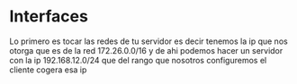 # Interfaces
Lo primero es tocar las redes de tu servidor es decir tenemos la ip que nos otorga que es de la red 172.26.0.0/16 y de ahi podemos hacer un servidor con la ip 192.168.12.0/24 que del rango que nosotros configuremos el cliente cogera esa ip 
